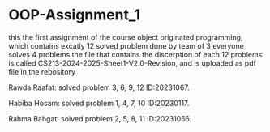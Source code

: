 # OOP-Assignment_1
this the first assignment of the course object originated programming, which contains excatly 12 solved problem done by team of 3 everyone solves 4 problems
the file that contains the discerption of each 12 problems is called CS213-2024-2025-Sheet1-V2.0-Revision, and is uploaded as pdf file in the rebository 

Rawda Raafat: solved problem 3, 6, 9, 12 ID:20231067.

Habiba Hosam: solved problem 1, 4, 7, 10 ID:20230117.

Rahma Bahgat: solved problem 2, 5, 8, 11 ID:20231056.

